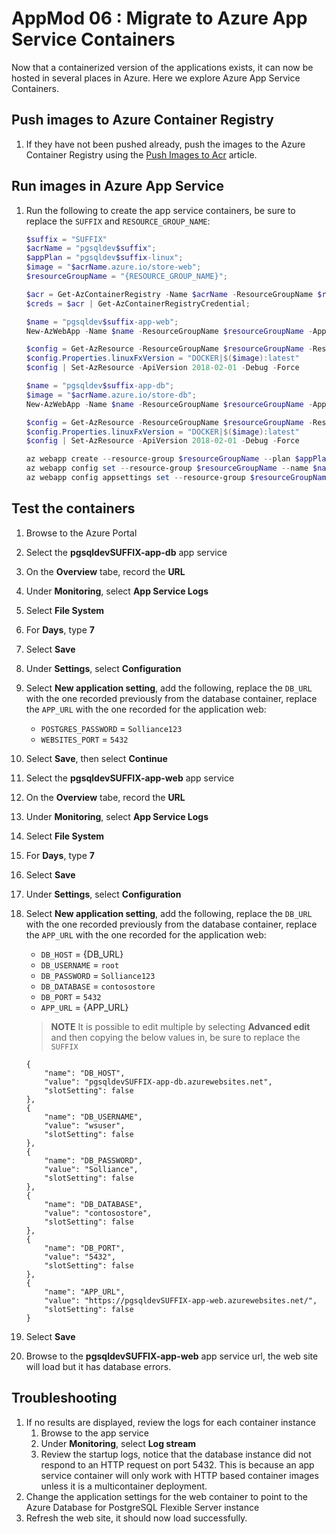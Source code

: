 # AppMod 06 : Migrate to Azure App Service Containers

Now that a containerized version of the applications exists, it can now be hosted in several places in Azure. Here we explore Azure App Service Containers.

## Push images to Azure Container Registry

1. If they have not been pushed already, push the images to the Azure Container Registry using the [Push Images to Acr](./../Misc/01_PushImagesToAcr.md) article.

## Run images in Azure App Service

1. Run the following to create the app service containers, be sure to replace the `SUFFIX` and `RESOURCE_GROUP_NAME`:

    ```powershell
    $suffix = "SUFFIX"
    $acrName = "pgsqldev$suffix";
    $appPlan = "pgsqldev$suffix-linux";
    $image = "$acrName.azure.io/store-web";
    $resourceGroupName = "{RESOURCE_GROUP_NAME}";

    $acr = Get-AzContainerRegistry -Name $acrName -ResourceGroupName $resourceGroupName;
    $creds = $acr | Get-AzContainerRegistryCredential;

    $name = "pgsqldev$suffix-app-web";
    New-AzWebApp -Name $name -ResourceGroupName $resourceGroupName -AppServicePlan $appPlan -ContainerImageName $image -ContainerRegistryUrl $acr.loginserver -ContainerRegistryUser $creds.username -ContainerRegistryPassword (ConvertTo-SecureString $creds.password -AsPlainText -Force) -Location $acr.location;

    $config = Get-AzResource -ResourceGroupName $resourceGroupName -ResourceType Microsoft.Web/sites/config -ResourceName $name -ApiVersion 2018-02-01
    $config.Properties.linuxFxVersion = "DOCKER|$($image):latest"
    $config | Set-AzResource -ApiVersion 2018-02-01 -Debug -Force

    $name = "pgsqldev$suffix-app-db";
    $image = "$acrName.azure.io/store-db";
    New-AzWebApp -Name $name -ResourceGroupName $resourceGroupName -AppServicePlan $appPlan -ContainerImageName $image -ContainerRegistryUrl $acr.loginserver -ContainerRegistryUser $creds.username -ContainerRegistryPassword (ConvertTo-SecureString $creds.password -AsPlainText -Force) -Location $acr.location;

    $config = Get-AzResource -ResourceGroupName $resourceGroupName -ResourceType Microsoft.Web/sites/config -ResourceName $name -ApiVersion 2018-02-01
    $config.Properties.linuxFxVersion = "DOCKER|$($image):latest"
    $config | Set-AzResource -ApiVersion 2018-02-01 -Debug -Force

    az webapp create --resource-group $resourceGroupName --plan $appPlan --name $name --deployment-container-image-name $image
    az webapp config set --resource-group $resourceGroupName --name $name --linux-fx-version "DOCKER|$image:latest"
    az webapp config appsettings set --resource-group $resourceGroupName --name $name --settings WEBSITES_PORT=5432
    ```

## Test the containers

1. Browse to the Azure Portal
2. Select the **pgsqldevSUFFIX-app-db** app service
3. On the **Overview** tabe, record the **URL**
4. Under **Monitoring**, select **App Service Logs**
5. Select **File System**
6. For **Days**, type **7**
7. Select **Save**
8. Under **Settings**, select **Configuration**
9. Select **New application setting**, add the following, replace the `DB_URL` with the one recorded previously from the database container, replace the `APP_URL` with the one  recorded for the application web:
     - `POSTGRES_PASSWORD` = `Solliance123`
     - `WEBSITES_PORT` = `5432`
10. Select **Save**, then select **Continue**
11. Select the **pgsqldevSUFFIX-app-web** app service
12. On the **Overview** tabe, record the **URL**
13. Under **Monitoring**, select **App Service Logs**
14. Select **File System**
15. For **Days**, type **7**
16. Select **Save**
17. Under **Settings**, select **Configuration**
18. Select **New application setting**, add the following, replace the `DB_URL` with the one recorded previously from the database container, replace the `APP_URL` with the one recorded for the application web:
     - `DB_HOST` = {DB_URL}
     - `DB_USERNAME` = `root`
     - `DB_PASSWORD` = `Solliance123`
     - `DB_DATABASE` = `contosostore`
     - `DB_PORT` = `5432`
     - `APP_URL` = {APP_URL}

    > **NOTE** It is possible to edit multiple by selecting  **Advanced edit** and then copying the below values in, be sure to replace the `SUFFIX`

    ```text
    {
        "name": "DB_HOST",
        "value": "pgsqldevSUFFIX-app-db.azurewebsites.net",
        "slotSetting": false
    },
    {
        "name": "DB_USERNAME",
        "value": "wsuser",
        "slotSetting": false
    },
    {
        "name": "DB_PASSWORD",
        "value": "Solliance",
        "slotSetting": false
    },
    {
        "name": "DB_DATABASE",
        "value": "contosostore",
        "slotSetting": false
    },
    {
        "name": "DB_PORT",
        "value": "5432",
        "slotSetting": false
    },
    {
        "name": "APP_URL",
        "value": "https://pgsqldevSUFFIX-app-web.azurewebsites.net/",
        "slotSetting": false
    }
    ```

19.  Select **Save**
20.  Browse to the **pgsqldevSUFFIX-app-web** app service url, the web site will load but it has database errors.

## Troubleshooting

1. If no results are displayed, review the logs for each container instance
   1. Browse to the app service
   2. Under **Monitoring**, select **Log stream**
   3. Review the startup logs, notice that the database instance did not respond to an HTTP request on port 5432.  This is because an app service container will only work with HTTP based container images unless it is a multicontainer deployment.
2. Change the application settings for the web container to point to the Azure Database for PostgreSQL Flexible Server instance
3. Refresh the web site, it should now load successfully.
